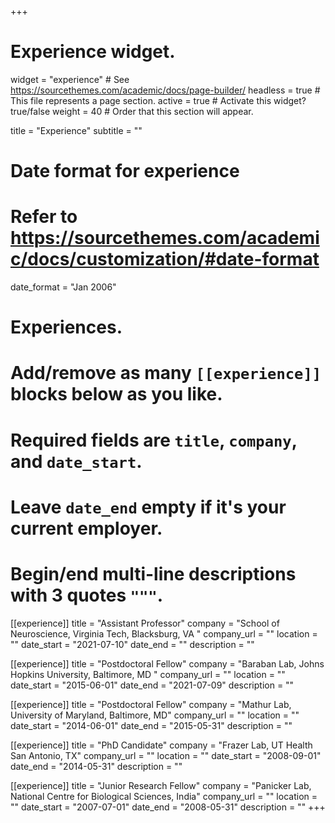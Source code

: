 +++
# Experience widget.
widget = "experience"  # See https://sourcethemes.com/academic/docs/page-builder/
headless = true  # This file represents a page section.
active = true  # Activate this widget? true/false
weight = 40  # Order that this section will appear.

title = "Experience"
subtitle = ""

# Date format for experience
#   Refer to https://sourcethemes.com/academic/docs/customization/#date-format
date_format = "Jan 2006"

# Experiences.
#   Add/remove as many `[[experience]]` blocks below as you like.
#   Required fields are `title`, `company`, and `date_start`.
#   Leave `date_end` empty if it's your current employer.
#   Begin/end multi-line descriptions with 3 quotes `"""`.
[[experience]]
  title = "Assistant Professor"
  company = "School of Neuroscience, Virginia Tech, Blacksburg, VA "
  company_url = ""
  location = ""
  date_start = "2021-07-10"
  date_end = ""
  description = ""

[[experience]]
  title = "Postdoctoral Fellow"
  company = "Baraban Lab, Johns Hopkins University, Baltimore, MD "
  company_url = ""
  location = ""
  date_start = "2015-06-01"
  date_end = "2021-07-09"
  description = ""

[[experience]]
  title = "Postdoctoral Fellow"
  company = "Mathur Lab, University of Maryland, Baltimore, MD"
  company_url = ""
  location = ""
  date_start = "2014-06-01"
  date_end = "2015-05-31"
  description = ""

[[experience]]
  title = "PhD Candidate"
  company = "Frazer Lab, UT Health San Antonio, TX"
  company_url = ""
  location = ""
  date_start = "2008-09-01"
  date_end = "2014-05-31"
  description = ""

[[experience]]
  title = "Junior Research Fellow"
  company = "Panicker Lab, National Centre for Biological Sciences, India"
  company_url = ""
  location = ""
  date_start = "2007-07-01"
  date_end = "2008-05-31"
  description = ""
+++
